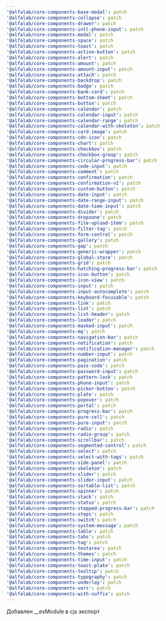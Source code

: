 ```yaml
---
'@alfalab/core-components-base-modal': patch
'@alfalab/core-components-collapse': patch
'@alfalab/core-components-drawer': patch
'@alfalab/core-components-intl-phone-input': patch
'@alfalab/core-components-modal': patch
'@alfalab/core-components-space': patch
'@alfalab/core-components-toast': patch
'@alfalab/core-components-action-button': patch
'@alfalab/core-components-alert': patch
'@alfalab/core-components-amount': patch
'@alfalab/core-components-amount-input': patch
'@alfalab/core-components-attach': patch
'@alfalab/core-components-backdrop': patch
'@alfalab/core-components-badge': patch
'@alfalab/core-components-bank-card': patch
'@alfalab/core-components-bottom-sheet': patch
'@alfalab/core-components-button': patch
'@alfalab/core-components-calendar': patch
'@alfalab/core-components-calendar-input': patch
'@alfalab/core-components-calendar-range': patch
'@alfalab/core-components-calendar-with-skeleton': patch
'@alfalab/core-components-card-image': patch
'@alfalab/core-components-cdn-icon': patch
'@alfalab/core-components-chart': patch
'@alfalab/core-components-checkbox': patch
'@alfalab/core-components-checkbox-group': patch
'@alfalab/core-components-circular-progress-bar': patch
'@alfalab/core-components-code-input': patch
'@alfalab/core-components-comment': patch
'@alfalab/core-components-confirmation': patch
'@alfalab/core-components-confirmation-v1': patch
'@alfalab/core-components-custom-button': patch
'@alfalab/core-components-date-input': patch
'@alfalab/core-components-date-range-input': patch
'@alfalab/core-components-date-time-input': patch
'@alfalab/core-components-divider': patch
'@alfalab/core-components-dropzone': patch
'@alfalab/core-components-file-upload-item': patch
'@alfalab/core-components-filter-tag': patch
'@alfalab/core-components-form-control': patch
'@alfalab/core-components-gallery': patch
'@alfalab/core-components-gap': patch
'@alfalab/core-components-generic-wrapper': patch
'@alfalab/core-components-global-store': patch
'@alfalab/core-components-grid': patch
'@alfalab/core-components-hatching-progress-bar': patch
'@alfalab/core-components-icon-button': patch
'@alfalab/core-components-icon-view': patch
'@alfalab/core-components-input': patch
'@alfalab/core-components-input-autocomplete': patch
'@alfalab/core-components-keyboard-focusable': patch
'@alfalab/core-components-link': patch
'@alfalab/core-components-list': patch
'@alfalab/core-components-list-header': patch
'@alfalab/core-components-loader': patch
'@alfalab/core-components-masked-input': patch
'@alfalab/core-components-mq': patch
'@alfalab/core-components-navigation-bar': patch
'@alfalab/core-components-notification': patch
'@alfalab/core-components-notification-manager': patch
'@alfalab/core-components-number-input': patch
'@alfalab/core-components-pagination': patch
'@alfalab/core-components-pass-code': patch
'@alfalab/core-components-password-input': patch
'@alfalab/core-components-pattern-lock': patch
'@alfalab/core-components-phone-input': patch
'@alfalab/core-components-picker-button': patch
'@alfalab/core-components-plate': patch
'@alfalab/core-components-popover': patch
'@alfalab/core-components-portal': patch
'@alfalab/core-components-progress-bar': patch
'@alfalab/core-components-pure-cell': patch
'@alfalab/core-components-pure-input': patch
'@alfalab/core-components-radio': patch
'@alfalab/core-components-radio-group': patch
'@alfalab/core-components-scrollbar': patch
'@alfalab/core-components-segmented-control': patch
'@alfalab/core-components-select': patch
'@alfalab/core-components-select-with-tags': patch
'@alfalab/core-components-side-panel': patch
'@alfalab/core-components-skeleton': patch
'@alfalab/core-components-slider': patch
'@alfalab/core-components-slider-input': patch
'@alfalab/core-components-sortable-list': patch
'@alfalab/core-components-spinner': patch
'@alfalab/core-components-stack': patch
'@alfalab/core-components-status': patch
'@alfalab/core-components-stepped-progress-bar': patch
'@alfalab/core-components-steps': patch
'@alfalab/core-components-switch': patch
'@alfalab/core-components-system-message': patch
'@alfalab/core-components-table': patch
'@alfalab/core-components-tabs': patch
'@alfalab/core-components-tag': patch
'@alfalab/core-components-textarea': patch
'@alfalab/core-components-themes': patch
'@alfalab/core-components-time-input': patch
'@alfalab/core-components-toast-plate': patch
'@alfalab/core-components-tooltip': patch
'@alfalab/core-components-typography': patch
'@alfalab/core-components-underlay': patch
'@alfalab/core-components-vars': patch
'@alfalab/core-components-with-suffix': patch
---
```


Добавлен \_\_esModule в cjs экспорт
